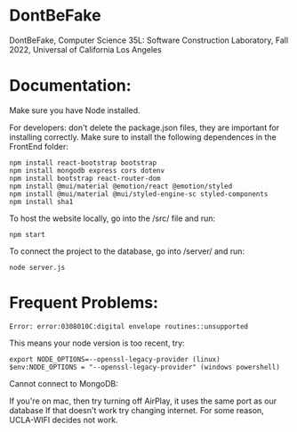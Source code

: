 # DontBeFake
DontBeFake, Computer Science 35L: Software Construction Laboratory, Fall 2022, Universal of California Los Angeles

# Documentation:
Make sure you have Node installed.

For developers: don't delete the package.json files, they are important for installing correctly.
Make sure to install the following dependences in the FrontEnd folder: 
```
npm install react-bootstrap bootstrap
npm install mongodb express cors dotenv
npm install bootstrap react-router-dom
npm install @mui/material @emotion/react @emotion/styled
npm install @mui/material @mui/styled-engine-sc styled-components
npm install sha1
```

To host the website locally, go into the /src/ file and run:
```
npm start
```

To connect the project to the database, go into /server/ and run:
```
node server.js
```
# Frequent Problems:
```
Error: error:0308010C:digital envelope routines::unsupported
```
This means your node version is too recent, try:
```
export NODE_OPTIONS=--openssl-legacy-provider (linux)
$env:NODE_OPTIONS = "--openssl-legacy-provider" (windows powershell) 
```
Cannot connect to MongoDB: 

If you're on mac, then try turning off AirPlay, it uses the same port as our database
If that doesn't work try changing internet. For some reason, UCLA-WIFI decides not work.




